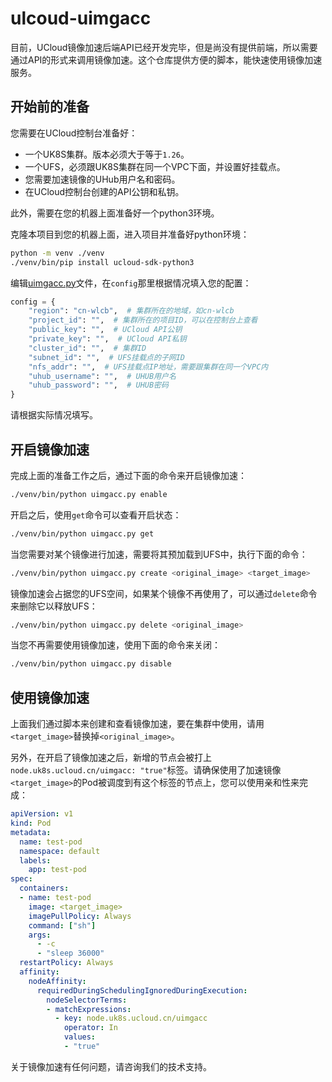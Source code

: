 # ulcoud-uimgacc

目前，UCloud镜像加速后端API已经开发完毕，但是尚没有提供前端，所以需要通过API的形式来调用镜像加速。这个仓库提供方便的脚本，能快速使用镜像加速服务。

## 开始前的准备

您需要在UCloud控制台准备好：

- 一个UK8S集群。版本必须大于等于`1.26`。
- 一个UFS，必须跟UK8S集群在同一个VPC下面，并设置好挂载点。
- 您需要加速镜像的UHub用户名和密码。
- 在UCloud控制台创建的API公钥和私钥。

此外，需要在您的机器上面准备好一个python3环境。

克隆本项目到您的机器上面，进入项目并准备好python环境：

```bash
python -m venv ./venv
./venv/bin/pip install ucloud-sdk-python3
```

编辑[uimgacc.py](uimgacc.py)文件，在`config`那里根据情况填入您的配置：

```python
config = {
    "region": "cn-wlcb",  # 集群所在的地域，如cn-wlcb
    "project_id": "",  # 集群所在的项目ID，可以在控制台上查看
    "public_key": "",  # UCloud API公钥
    "private_key": "",  # UCloud API私钥
    "cluster_id": "",  # 集群ID
    "subnet_id": "",  # UFS挂载点的子网ID
    "nfs_addr": "",  # UFS挂载点IP地址，需要跟集群在同一个VPC内
    "uhub_username": "",  # UHUB用户名
    "uhub_password": "",  # UHUB密码
}
```

请根据实际情况填写。

## 开启镜像加速

完成上面的准备工作之后，通过下面的命令来开启镜像加速：

```bash
./venv/bin/python uimgacc.py enable
```

开启之后，使用`get`命令可以查看开启状态：

```bash
./venv/bin/python uimgacc.py get
```

当您需要对某个镜像进行加速，需要将其预加载到UFS中，执行下面的命令：

```bash
./venv/bin/python uimgacc.py create <original_image> <target_image>
```

镜像加速会占据您的UFS空间，如果某个镜像不再使用了，可以通过`delete`命令来删除它以释放UFS：

```bash
./venv/bin/python uimgacc.py delete <original_image>
```

当您不再需要使用镜像加速，使用下面的命令来关闭：

```bash
./venv/bin/python uimgacc.py disable
```

## 使用镜像加速

上面我们通过脚本来创建和查看镜像加速，要在集群中使用，请用`<target_image>`替换掉`<original_image>`。

另外，在开启了镜像加速之后，新增的节点会被打上`node.uk8s.ucloud.cn/uimgacc: "true"`标签。请确保使用了加速镜像`<target_image>`的Pod被调度到有这个标签的节点上，您可以使用亲和性来完成：

```yaml
apiVersion: v1
kind: Pod
metadata:
  name: test-pod
  namespace: default
  labels:
    app: test-pod
spec:
  containers:
  - name: test-pod
    image: <target_image>
    imagePullPolicy: Always
    command: ["sh"]
    args:
      - -c
      - "sleep 36000"
  restartPolicy: Always
  affinity:
    nodeAffinity:
      requiredDuringSchedulingIgnoredDuringExecution:
        nodeSelectorTerms:
        - matchExpressions:
          - key: node.uk8s.ucloud.cn/uimgacc
            operator: In
            values:
            - "true"
```

关于镜像加速有任何问题，请咨询我们的技术支持。
